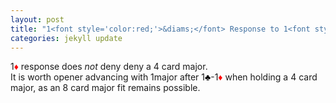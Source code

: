```yaml
---
layout: post
title: "1<font style='color:red;'>&diams;</font> Response to 1<font style='color:black;'>&clubs;</font> Club Opening"
categories: jekyll update
---
```


1<font style='color:red;'>&diams;</font> response does *not* deny deny a 4 card major.<br> It is worth opener advancing with 1major after 1<font style='color:black;'>&clubs;</font>-1<font style='color:red;'>&diams;</font> when holding a 4 card major, as an 8 card major fit remains possible.




